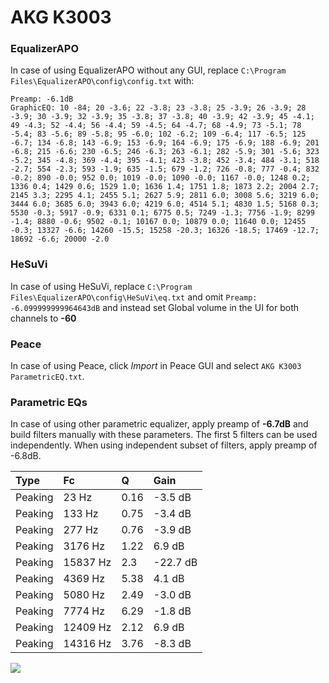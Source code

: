 # AKG K3003

### EqualizerAPO
In case of using EqualizerAPO without any GUI, replace `C:\Program Files\EqualizerAPO\config\config.txt`
with:
```
Preamp: -6.1dB
GraphicEQ: 10 -84; 20 -3.6; 22 -3.8; 23 -3.8; 25 -3.9; 26 -3.9; 28 -3.9; 30 -3.9; 32 -3.9; 35 -3.8; 37 -3.8; 40 -3.9; 42 -3.9; 45 -4.1; 49 -4.3; 52 -4.4; 56 -4.4; 59 -4.5; 64 -4.7; 68 -4.9; 73 -5.1; 78 -5.4; 83 -5.6; 89 -5.8; 95 -6.0; 102 -6.2; 109 -6.4; 117 -6.5; 125 -6.7; 134 -6.8; 143 -6.9; 153 -6.9; 164 -6.9; 175 -6.9; 188 -6.9; 201 -6.8; 215 -6.6; 230 -6.5; 246 -6.3; 263 -6.1; 282 -5.9; 301 -5.6; 323 -5.2; 345 -4.8; 369 -4.4; 395 -4.1; 423 -3.8; 452 -3.4; 484 -3.1; 518 -2.7; 554 -2.3; 593 -1.9; 635 -1.5; 679 -1.2; 726 -0.8; 777 -0.4; 832 -0.2; 890 -0.0; 952 0.0; 1019 -0.0; 1090 -0.0; 1167 -0.0; 1248 0.2; 1336 0.4; 1429 0.6; 1529 1.0; 1636 1.4; 1751 1.8; 1873 2.2; 2004 2.7; 2145 3.3; 2295 4.1; 2455 5.1; 2627 5.9; 2811 6.0; 3008 5.6; 3219 6.0; 3444 6.0; 3685 6.0; 3943 6.0; 4219 6.0; 4514 5.1; 4830 1.5; 5168 0.3; 5530 -0.3; 5917 -0.9; 6331 0.1; 6775 0.5; 7249 -1.3; 7756 -1.9; 8299 -1.4; 8880 -0.6; 9502 -0.1; 10167 0.0; 10879 0.0; 11640 0.0; 12455 -0.3; 13327 -6.6; 14260 -15.5; 15258 -20.3; 16326 -18.5; 17469 -12.7; 18692 -6.6; 20000 -2.0
```

### HeSuVi
In case of using HeSuVi, replace `C:\Program Files\EqualizerAPO\config\HeSuVi\eq.txt` and omit `Preamp:
-6.099999999964643dB` and instead set Global volume in the UI for both channels to **-60**

### Peace
In case of using Peace, click *Import* in Peace GUI and select `AKG K3003 ParametricEQ.txt`.

### Parametric EQs
In case of using other parametric equalizer, apply preamp of **-6.7dB** and build filters manually
with these parameters. The first 5 filters can be used independently.
When using independent subset of filters, apply preamp of -6.8dB.

| Type    | Fc       |    Q | Gain     |
|:--------|:---------|:-----|:---------|
| Peaking | 23 Hz    | 0.16 | -3.5 dB  |
| Peaking | 133 Hz   | 0.75 | -3.4 dB  |
| Peaking | 277 Hz   | 0.76 | -3.9 dB  |
| Peaking | 3176 Hz  | 1.22 | 6.9 dB   |
| Peaking | 15837 Hz | 2.3  | -22.7 dB |
| Peaking | 4369 Hz  | 5.38 | 4.1 dB   |
| Peaking | 5080 Hz  | 2.49 | -3.0 dB  |
| Peaking | 7774 Hz  | 6.29 | -1.8 dB  |
| Peaking | 12409 Hz | 2.12 | 6.9 dB   |
| Peaking | 14316 Hz | 3.76 | -8.3 dB  |

![](https://raw.githubusercontent.com/jaakkopasanen/AutoEq/master/results/oratory1990/harman_in-ear_2017-1/AKG%20K3003/AKG%20K3003.png)